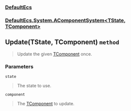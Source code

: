 ### [DefaultEcs](./DefaultEcs.md 'DefaultEcs')
### [DefaultEcs.System.AComponentSystem&lt;TState, TComponent&gt;](./DefaultEcs-System-AComponentSystem-TState-_TComponent-.md 'DefaultEcs.System.AComponentSystem&lt;TState, TComponent&gt;')
## Update(TState, TComponent) `method`
>Update the given [TComponent](./DefaultEcs-System-AComponentSystem-TState-_TComponent-.md#DefaultEcs-System-AComponentSystem-TState-_TComponent--TComponent 'TComponent') once.
### Parameters

<a name='DefaultEcs-System-AComponentSystem-TState-_TComponent--Update(TState-_TComponent)-state'></a>
`state`
>The state to use.

<a name='DefaultEcs-System-AComponentSystem-TState-_TComponent--Update(TState-_TComponent)-component'></a>
`component`
>The [TComponent](./DefaultEcs-System-AComponentSystem-TState-_TComponent-.md#DefaultEcs-System-AComponentSystem-TState-_TComponent--TComponent 'TComponent') to update.
